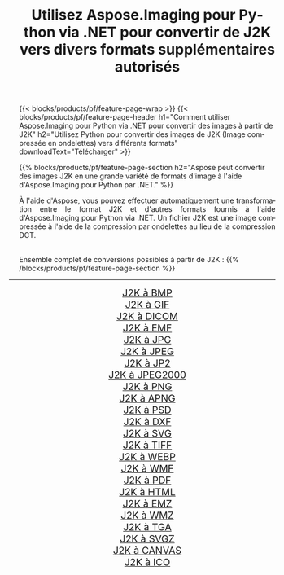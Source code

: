 ﻿---
title: Utilisez Aspose.Imaging pour Python via .NET pour convertir de J2K vers divers formats supplémentaires autorisés 
weight: 3920
url: /fr/python-net/conversion/from/j2k/ 
lang: fr
langdirlevel: 2
locales: zh-hans,ja,it,ru,de,es,fr,nl,id,lt,pl,pt,vi,tr,ko,zh-hant,ar,hi,th,sv,cs,uk,he
description: Vous pouvez rapidement transformer de J2K(Image compressée en ondelettes) en différents formats en utilisant Aspose.Imaging pour Python via .NET.
---

{{< blocks/products/pf/feature-page-wrap >}}
{{< blocks/products/pf/feature-page-header h1="Comment utiliser Aspose.Imaging pour Python via .NET pour convertir des images à partir de J2K" h2="Utilisez Python pour convertir des images de J2K (Image compressée en ondelettes) vers différents formats" downloadText="Télécharger" >}}


{{% blocks/products/pf/feature-page-section  h2="Aspose peut convertir des images J2K en une grande variété de formats d'image à l'aide d'Aspose.Imaging pour Python par .NET." %}}
<p align=justify>À l'aide d'Aspose, vous pouvez effectuer automatiquement une transformation entre le format J2K et d'autres formats fournis à l'aide d'Aspose.Imaging pour Python via .NET. Un fichier J2K est une image compressée à l'aide de la compression par ondelettes au lieu de la compression DCT.</p>
<br/>
Ensemble complet de conversions possibles à partir de J2K :
{{% /blocks/products/pf/feature-page-section %}}
<div class="container-fluid productfamilypage bg-gray">
    <div class="convertypes bg-gray agp-content section">
        <div class="container">
		<hr style="margin-left:-20px;"/>
		<div class="row other-converters" style="gap: 10px;font-size: 19px;text-align:center;">
		    <div class='col-md-2 other-converter remove-lp remove-rp'><a href="/imaging/fr/python-net/conversion/j2k-to-bmp/" style="padding:15px;">J2K à BMP</a></div><div class='col-md-2 other-converter remove-lp remove-rp'><a href="/imaging/fr/python-net/conversion/j2k-to-gif/" style="padding:15px;">J2K à GIF</a></div><div class='col-md-2 other-converter remove-lp remove-rp'><a href="/imaging/fr/python-net/conversion/j2k-to-dicom/" style="padding:15px;">J2K à DICOM</a></div><div class='col-md-2 other-converter remove-lp remove-rp'><a href="/imaging/fr/python-net/conversion/j2k-to-emf/" style="padding:15px;">J2K à EMF</a></div><div class='col-md-2 other-converter remove-lp remove-rp'><a href="/imaging/fr/python-net/conversion/j2k-to-jpg/" style="padding:15px;">J2K à JPG</a></div><div class='col-md-2 other-converter remove-lp remove-rp'><a href="/imaging/fr/python-net/conversion/j2k-to-jpeg/" style="padding:15px;">J2K à JPEG</a></div><div class='col-md-2 other-converter remove-lp remove-rp'><a href="/imaging/fr/python-net/conversion/j2k-to-jp2/" style="padding:15px;">J2K à JP2</a></div><div class='col-md-2 other-converter remove-lp remove-rp'><a href="/imaging/fr/python-net/conversion/j2k-to-jpeg2000/" style="padding:15px;">J2K à JPEG2000</a></div><div class='col-md-2 other-converter remove-lp remove-rp'><a href="/imaging/fr/python-net/conversion/j2k-to-png/" style="padding:15px;">J2K à PNG</a></div><div class='col-md-2 other-converter remove-lp remove-rp'><a href="/imaging/fr/python-net/conversion/j2k-to-apng/" style="padding:15px;">J2K à APNG</a></div><div class='col-md-2 other-converter remove-lp remove-rp'><a href="/imaging/fr/python-net/conversion/j2k-to-psd/" style="padding:15px;">J2K à PSD</a></div><div class='col-md-2 other-converter remove-lp remove-rp'><a href="/imaging/fr/python-net/conversion/j2k-to-dxf/" style="padding:15px;">J2K à DXF</a></div><div class='col-md-2 other-converter remove-lp remove-rp'><a href="/imaging/fr/python-net/conversion/j2k-to-svg/" style="padding:15px;">J2K à SVG</a></div><div class='col-md-2 other-converter remove-lp remove-rp'><a href="/imaging/fr/python-net/conversion/j2k-to-tiff/" style="padding:15px;">J2K à TIFF</a></div><div class='col-md-2 other-converter remove-lp remove-rp'><a href="/imaging/fr/python-net/conversion/j2k-to-webp/" style="padding:15px;">J2K à WEBP</a></div><div class='col-md-2 other-converter remove-lp remove-rp'><a href="/imaging/fr/python-net/conversion/j2k-to-wmf/" style="padding:15px;">J2K à WMF</a></div><div class='col-md-2 other-converter remove-lp remove-rp'><a href="/imaging/fr/python-net/conversion/j2k-to-pdf/" style="padding:15px;">J2K à PDF</a></div><div class='col-md-2 other-converter remove-lp remove-rp'><a href="/imaging/fr/python-net/conversion/j2k-to-html/" style="padding:15px;">J2K à HTML</a></div><div class='col-md-2 other-converter remove-lp remove-rp'><a href="/imaging/fr/python-net/conversion/j2k-to-emz/" style="padding:15px;">J2K à EMZ</a></div><div class='col-md-2 other-converter remove-lp remove-rp'><a href="/imaging/fr/python-net/conversion/j2k-to-wmz/" style="padding:15px;">J2K à WMZ</a></div><div class='col-md-2 other-converter remove-lp remove-rp'><a href="/imaging/fr/python-net/conversion/j2k-to-tga/" style="padding:15px;">J2K à TGA</a></div><div class='col-md-2 other-converter remove-lp remove-rp'><a href="/imaging/fr/python-net/conversion/j2k-to-svgz/" style="padding:15px;">J2K à SVGZ</a></div><div class='col-md-2 other-converter remove-lp remove-rp'><a href="/imaging/fr/python-net/conversion/j2k-to-canvas/" style="padding:15px;">J2K à CANVAS</a></div><div class='col-md-2 other-converter remove-lp remove-rp'><a href="/imaging/fr/python-net/conversion/j2k-to-ico/" style="padding:15px;">J2K à ICO</a></div>
                </div>
        </div>
    </div>
</div>
<br/>

